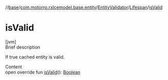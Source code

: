 //[base](../../../index.md)/[com.motorro.rxlcemodel.base.entity](../../index.md)/[EntityValidator](../index.md)/[Lifespan](index.md)/[isValid](is-valid.md)



# isValid  
[jvm]  
Brief description  


If true cached entity is valid.

  
Content  
open override fun [isValid](is-valid.md)(): [Boolean](https://kotlinlang.org/api/latest/jvm/stdlib/kotlin/-boolean/index.html)  



